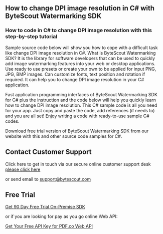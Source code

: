 ## How to change DPI image resolution in C# with ByteScout Watermarking SDK

### How to code in C# to change DPI image resolution with this step-by-step tutorial

Sample source code below will show you how to cope with a difficult task like change DPI image resolution in C#. What is ByteScout Watermarking SDK? It is the library for software developers that can be used to quickly add image watermarking features into your web or desktop applications. Use ready to use presets or create your own to be applied for input PNG, JPG, BMP images. Can customize fonts, text position and rotation if required. It can help you to change DPI image resolution in your C# application.

Fast application programming interfaces of ByteScout Watermarking SDK for C# plus the instruction and the code below will help you quickly learn how to change DPI image resolution. This C# sample code is all you need for your app. Just copy and paste the code, add references (if needs to) and you are all set! Enjoy writing a code with ready-to-use sample C# codes.

Download free trial version of ByteScout Watermarking SDK from our website with this and other source code samples for C#.

## Contact Customer Support

Click here to get in touch via our secure online customer support desk [please click here](https://bytescout.zendesk.com/hc/en-us/requests/new?subject=ByteScout%20Watermarking%20SDK%20Question)

or send email to [support@bytescout.com](mailto:support@bytescout.com?subject=ByteScout%20Watermarking%20SDK%20Question) 

## Free Trial

[Get 90 Day Free Trial On-Premise SDK](https://bytescout.com/download/web-installer?utm_source=github-readme)

or if you are looking for pay as you go online Web API:

[Get Your Free API Key for PDF.co Web API](https://pdf.co/documentation/api?utm_source=github-readme)